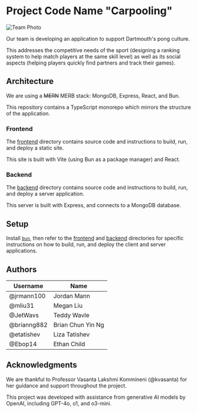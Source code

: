 # Project Code Name "Carpooling"

![Team Photo](https://github.com/user-attachments/assets/e8ff7122-5bea-4236-9e76-0320ec9af3c5)

<!-- TODO: continue to update short project description, some sample screenshots or mockups -->

Our team is developing an application to support Dartmouth's pong culture.

This addresses the competitive needs of the sport (designing a ranking system to help match players at the same skill level) as well as its social aspects (helping players quickly find partners and track their games).

## Architecture

<!-- TODO: continue to update descriptions of code organization and tools and libraries used -->

We are using a ~~MERN~~ MERB stack: MongoDB, Express, React, and Bun.

This repository contains a TypeScript monorepo which mirrors the structure of the application.

### Frontend
The [frontend](./frontend) directory contains source code and instructions to build, run, and deploy a static site.

This site is built with Vite (using Bun as a package manager) and React.

### Backend
The [backend](./backend) directory contains source code and instructions to build, run, and deploy a server application.

This server is built with Express, and connects to a MongoDB database.

## Setup

Install [`bun`](https://bun.sh), then refer to the [frontend](./frontend) and [backend](./backend) directories for specific instructions on how to build, run, and deploy the client and server applications.

<!-- ## Deployment -->

<!-- TODO: how to deploy the project -->

## Authors

| Username    | Name              |
| ----------- | ----------------- |
| @jrmann100  | Jordan Mann       |
| @mliu31     | Megan Liu         |
| @JetWavs    | Teddy Wavle       |
| @brianng882 | Brian Chun Yin Ng |
| @etatishev  | Liza Tatishev     |
| @Ebop14     | Ethan Child       |

## Acknowledgments

We are thankful to Professor Vasanta Lakshmi Kommineni (@kvasanta) for her guidance and support throughout the project.

This project was developed with assistance from generative AI models by OpenAI, including GPT-4o, o1, and o3-mini.